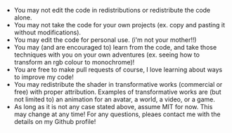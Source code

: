- You may not edit the code in redistributions or redistribute the code alone.
- You may not take the code for your own projects (ex. copy and pasting it without modifications).
- You may edit the code for personal use. (i'm not your mother!!)
- You may (and are encouraged to) learn from the code, and take those techniques with you on your own adventures (ex. seeing how to transform an rgb colour to monochrome)!
- You are free to make pull requests of course, I love learning about ways to improve my code!
- You may redistribute the shader in transformative works (commercial or free) with proper attribution. Examples of transformative works are (but not limited to) an animation for an avatar, a world, a video, or a game.
- As long as it is not any case stated above, assume MIT for now. This may change at any time!
For any questions, pleaes contact me with the details on my Github profile!
